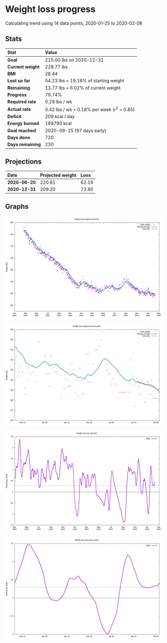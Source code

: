 # Weight loss progress

Calculating trend using 14 data points, 2020-01-25 to 2020-02-08

## Stats

Stat|Value
:-|:-
**Goal**|215.00 lbs on 2020-12-31
**Current weight**|228.77 lbs
**BMI**|28.44
**Lost so far**|54.23 lbs = 19.16% of starting weight
**Remaining**|13.77 lbs =  6.02% of current  weight
**Progress**|79.74%
**Required rate**|0.29 lbs / wk
**Actual rate**|0.42 lbs / wk = 0.18% per week  (r<sup>2</sup> = 0.85)
**Deficit**|209 kcal / day
**Energy burned**|189790 kcal
**Goal reached**|2020-09-25 (97 days early)
**Days done**|720
**Days remaining**|230

## Projections

Date|Projected weight|Loss
:-|:-|:-
**2020-06-20**|220.81|62.19
**2020-12-31**|209.20|73.80

## Graphs

![](weight-graph-alltime.png)

![](weight-graph-recent.png)

![](rate-graph-alltime.png)

![](rate-graph-recent.png)
